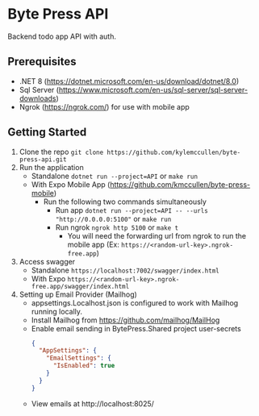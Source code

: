 # Byte Press API

Backend todo app API with auth.

## Prerequisites

 * .NET 8 (https://dotnet.microsoft.com/en-us/download/dotnet/8.0)
 * Sql Server (https://www.microsoft.com/en-us/sql-server/sql-server-downloads)
 * Ngrok (https://ngrok.com/) for use with mobile app

## Getting Started

1. Clone the repo `git clone https://github.com/kylemccullen/byte-press-api.git`
2. Run the application
    - Standalone `dotnet run --project=API` or `make run`
    - With Expo Mobile App (https://github.com/kmccullen/byte-press-mobile)
      - Run the following two commands simultaneously
        - Run app `dotnet run --project=API -- --urls "http://0.0.0.0:5100"` or `make run`
        - Run ngrok `ngrok http 5100` or `make t`
          - You will need the forwarding url from ngrok to run the mobile app (Ex: `https://<random-url-key>.ngrok-free.app`)
3. Access swagger
    - Standalone `https://localhost:7002/swagger/index.html`
    - With Expo `https://<random-url-key>.ngrok-free.app/swagger/index.html`
4. Setting up Email Provider (Mailhog)
    - appsettings.Localhost.json is configured to work with Mailhog running locally.
    - Install Mailhog from https://github.com/mailhog/MailHog
    - Enable email sending in BytePress.Shared project user-secrets
      ```json
      {
        "AppSettings": {
          "EmailSettings": {
            "IsEnabled": true
          }
        }
      }
      ```
    - View emails at http://localhost:8025/

